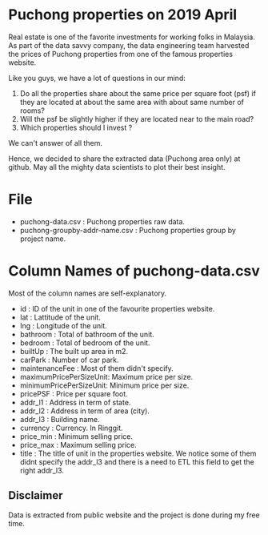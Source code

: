 # Puchong properties on 2019 April

Real estate is one of the favorite investments for working folks in Malaysia. As part of the data savvy company, the data engineering team harvested the prices of Puchong properties from one of the famous properties website. 

Like you guys, we have a lot of questions in our mind:

1. Do all the properties share about the same price per square foot (psf)  if they are located at about the same area with about same number of rooms?
2. Will the psf be slightly higher if they are located near to the main road?
3. Which properties should I invest ? 

We can't answer of all them.

Hence, we decided to share the extracted data (Puchong area only) at github. May all the mighty data scientists to plot their best insight. 


# File
- puchong-data.csv : Puchong properties raw data.
- puchong-groupby-addr-name.csv : Puchong properties group by project name. 

# Column Names of puchong-data.csv
Most of the column names are self-explanatory.

- id : ID of the unit in one of the favourite properties website.
- lat : Lattitude of the unit.
- lng : Longitude of the unit. 
- bathroom : Total of bathroom of the unit.
- bedroom : Total of bedroom of the unit.
- builtUp : The built up area in m2.
- carPark : Number of car park.
- maintenanceFee :  Most of them didn't specify.
- maximumPricePerSizeUnit: Maximum price per size.
- minimumPricePerSizeUnit: Minimum price per size.
- pricePSF : Price per square foot.
- addr_l1 : Address in term of state.
- addr_l2 : Address in term of area (city).
- addr_l3 : Building name.
- currency : Currency. In Ringgit.
- price_min : Minimum selling price.
- price_max : Maximum selling price.
- title : The title of unit in the properties website. We notice some of them didnt specify the addr_l3 and there is a need to ETL this field to get the right addr_l3. 

## Disclaimer
Data is extracted from public website and the project is done during my free time. 
